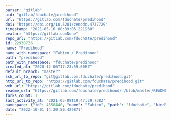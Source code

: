 ```yaml
---
parser: "gitlab"
uid: "gitlab/fduchate/predihood"
url: "https://gitlab.com/fduchate/predihood"
doi: "https://doi.org/10.5281/zenodo.4737729"
timestamp: "2021-05-16 00:39:05.221938"
avatar: "https://gitlab.comNone"
repo_url: "https://gitlab.com/fduchate/predihood"
id: 22930736
name: "Predihood"
name_with_namespace: "Fabien / Predihood"
path: "predihood"
path_with_namespace: "fduchate/predihood"
created_at: "2020-12-06T17:23:59.606Z"
default_branch: "master"
ssh_url_to_repo: "git@gitlab.com:fduchate/predihood.git"
http_url_to_repo: "https://gitlab.com/fduchate/predihood.git"
web_url: "https://gitlab.com/fduchate/predihood"
readme_url: "https://gitlab.com/fduchate/predihood/-/blob/master/README.md"
forks_count: 1
last_activity_at: "2021-05-09T19:47:29.738Z"
namespace: {"id": 4658440, "name": "Fabien", "path": "fduchate", "kind": "user", "full_path": "fduchate", "parent_id": null, "avatar_url": "https://secure.gravatar.com/avatar/4fd1487bfb494c92eaf81f11f8323534?s=80&d=identicon", "web_url": "https://gitlab.com/fduchate"}
date: "2022-10-01 14:30:50.429871"
---
```

